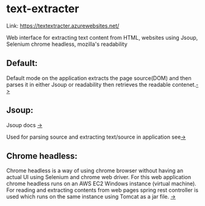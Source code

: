 # text-extracter

Link: https://textextracter.azurewebsites.net/

Web interface for extracting text content from HTML, websites using Jsoup, Selenium chrome headless, mozilla's readability

## Default:
Default mode on the application extracts the page source(DOM) and then parses it in either Jsoup or readability then retrieves the readable contenet.[->](https://github.com/Spectre-ak/text-extracter/blob/1e2be572ffe50d0358f3d06d9c7578c1b1a3d980/textExtracter/src/main/java/com/example/textExtracter/HTMLExtracterController.java#L34)

## Jsoup:
Jsoup docs [->](https://jsoup.org/)

Used for parsing source and extracting text/source in application see[->](https://github.com/Spectre-ak/text-extracter/blob/1e2be572ffe50d0358f3d06d9c7578c1b1a3d980/textExtracter/src/main/java/com/example/textExtracter/HTMLExtracterController.java#L61)

## Chrome headless:
Chrome headless is a way of using chrome browser without having an actual UI using Selenium and chrome web driver. 
For this web application chrome headless runs on an AWS EC2 Windows instance (virtual machine). For reading and extracting contents from web pages spring rest controller is used which runs on the same instance using Tomcat as a jar file. [->](https://github.com/Spectre-ak/text-extracter/blob/1e2be572ffe50d0358f3d06d9c7578c1b1a3d980/textExtracter/src/main/java/com/example/textExtracter/HTMLExtracterController.java#L85)
